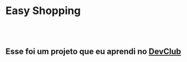 <h1> Easy Shopping</h1>
<br>
<br>
<h2>Esse foi um projeto que eu aprendi no <a href="https://rodolfomori.com.br/devclub" >DevClub</a></h2>
